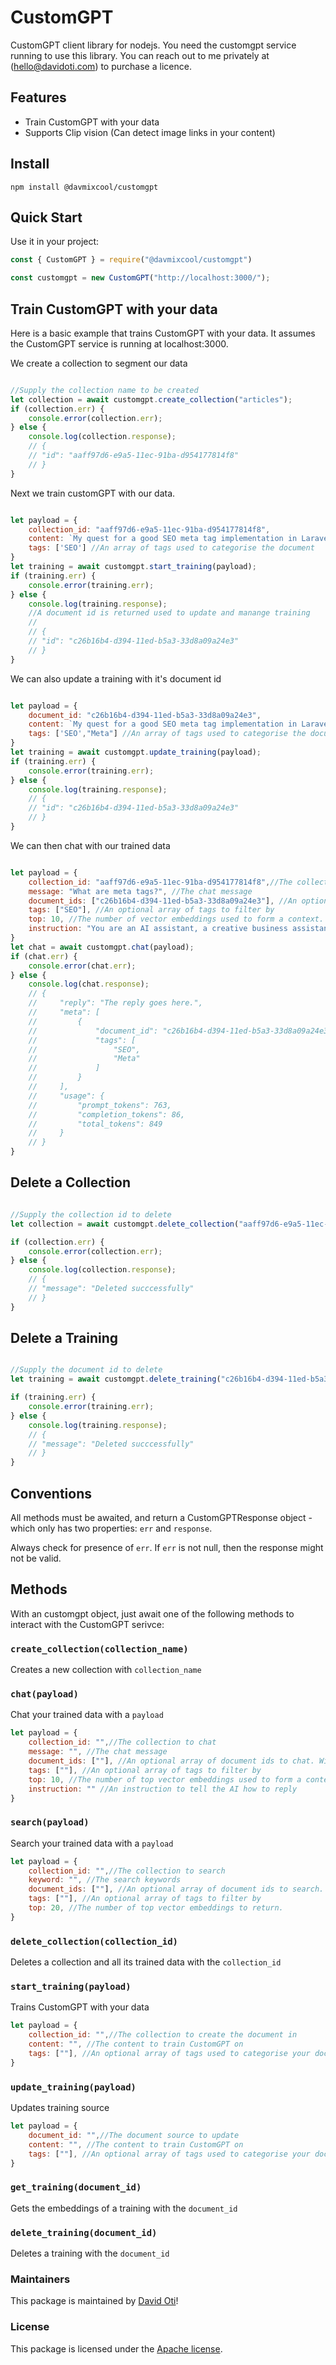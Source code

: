 # CustomGPT

CustomGPT client library for nodejs. You need the customgpt service running to use this library. You can reach out to me privately at (hello@davidoti.com) to purchase a licence.

## Features
* Train CustomGPT with your data
* Supports Clip vision (Can detect image links in your content)

## Install

`npm install @davmixcool/customgpt`


## Quick Start

Use it in your project:

```javascript
const { CustomGPT } = require("@davmixcool/customgpt")

const customgpt = new CustomGPT("http://localhost:3000/");
```

## Train CustomGPT with your data

Here is a basic example that trains CustomGPT with your data. It assumes the CustomGPT service is running at localhost:3000. 

We create a collection to segment our data

```javascript

//Supply the collection name to be created
let collection = await customgpt.create_collection("articles");
if (collection.err) {
    console.error(collection.err);
} else {
    console.log(collection.response);
    // {
    // "id": "aaff97d6-e9a5-11ec-91ba-d954177814f8"
    // }
}

```

Next we train customGPT with our data.


```javascript

let payload = {
    collection_id: "aaff97d6-e9a5-11ec-91ba-d954177814f8",
    content: `My quest for a good SEO meta tag implementation in Laravel drove me tech mad to write a package that will add standard SEO meta tags to my application with ease. However, I had to go the extra mile to research important meta tags and the role they play when it comes to SEO and how they can be used to improve SEO, So literally I had to do most of the heavy lifting. Lets quickly take a detour to what meta tags are and how they can improve SEO before we unveil the package.`,
    tags: ['SEO'] //An array of tags used to categorise the document
}
let training = await customgpt.start_training(payload);
if (training.err) {
    console.error(training.err);
} else {
    console.log(training.response);
    //A document id is returned used to update and manange training
    //
    // {
    // "id": "c26b16b4-d394-11ed-b5a3-33d8a09a24e3"
    // }
}

```

We can also update a training with it's document id

```javascript

let payload = {
    document_id: "c26b16b4-d394-11ed-b5a3-33d8a09a24e3",
    content: `My quest for a good SEO meta tag implementation in Laravel drove me tech mad to write a package that will add standard SEO meta tags to my application with ease. However, I had to go the extra mile to research important meta tags and the role they play when it comes to SEO and how they can be used to improve SEO, So literally I had to do most of the heavy lifting. Lets quickly take a detour to what meta tags are and how they can improve SEO before we unveil the package. Why do meta tags matter? As previously mentioned, meta tags offer more details about your site to search engines and website visitors who encounter your site in the SERP. They can be optimized to highlight the most important elements of your content and make your website stand out in search results. Search engines increasingly value good user experience, and that includes making sure that your site satisfies a user’s query as best as it possibly can. Meta tags help with this by making sure that the information searchers need to know about your site is displayed upfront in a concise and useful fashion.`,
    tags: ['SEO',"Meta"] //An array of tags used to categorise the document
}
let training = await customgpt.update_training(payload);
if (training.err) {
    console.error(training.err);
} else {
    console.log(training.response);
    // {
    // "id": "c26b16b4-d394-11ed-b5a3-33d8a09a24e3"
    // }
}

```


We can then chat with our trained data


```javascript

let payload = {
    collection_id: "aaff97d6-e9a5-11ec-91ba-d954177814f8",//The collection to chat
    message: "What are meta tags?", //The chat message
    document_ids: ["c26b16b4-d394-11ed-b5a3-33d8a09a24e3"], //An optional array of document ids to chat. Will chat the whole collection if not provided
    tags: ["SEO"], //An optional array of tags to filter by
    top: 10, //The number of vector embeddings used to form a context. A lower number between 5 - 10 gives a more specific answer. Defaults to 5.
    instruction: "You are an AI assistant, a creative business assistant that completes requests and always formats his responses in HTML. You are my friendly business AI assistant that is very informative & creative and can provide advice or complete creative tasks that I request. You use the information in the knowledge base as context if relevant. When you respond to me, your answer must be formatted in HTML so it is easier to read with paragraph tags, line breaks, heading and bold for titles, and use lists or tables when applicable." //An instruction to tell the AI how to reply
}
let chat = await customgpt.chat(payload);
if (chat.err) {
    console.error(chat.err);
} else {
    console.log(chat.response);
    // {
    //     "reply": "The reply goes here.",
    //     "meta": [
    //         {
    //             "document_id": "c26b16b4-d394-11ed-b5a3-33d8a09a24e3",
    //             "tags": [
    //                 "SEO",
    //                 "Meta"
    //             ]
    //         }
    //     ],
    //     "usage": {
    //         "prompt_tokens": 763,
    //         "completion_tokens": 86,
    //         "total_tokens": 849
    //     }
    // }
}

```


## Delete a Collection

```javascript

//Supply the collection id to delete
let collection = await customgpt.delete_collection("aaff97d6-e9a5-11ec-91ba-d954177814f8");

if (collection.err) {
    console.error(collection.err);
} else {
    console.log(collection.response);
    // {
    // "message": "Deleted succcessfully"
    // }
}

```


## Delete a Training

```javascript

//Supply the document id to delete
let training = await customgpt.delete_training("c26b16b4-d394-11ed-b5a3-33d8a09a24e3");

if (training.err) {
    console.error(training.err);
} else {
    console.log(training.response);
    // {
    // "message": "Deleted succcessfully"
    // }
}

```


## Conventions

All methods must be awaited, and return a CustomGPTResponse object - which only has two properties: `err` and `response`.

Always check for presence of `err`.  If `err` is not null, then the response might not be valid.


## Methods

With an customgpt object, just await one of the following methods to interact with the CustomGPT serivce:


### `create_collection(collection_name)`

Creates a new collection with `collection_name`


### `chat(payload)`

Chat your trained data with a `payload`

```js
let payload = {
    collection_id: "",//The collection to chat
    message: "", //The chat message
    document_ids: [""], //An optional array of document ids to chat. Will chat the whole collection if not provided
    tags: [""], //An optional array of tags to filter by
    top: 10, //The number of top vector embeddings used to form a context. A lower number between 5 - 10 gives a more specific answer. Defaults to 5.
    instruction: "" //An instruction to tell the AI how to reply
}
```


### `search(payload)`

Search your trained data with a `payload`

```js
let payload = {
    collection_id: "",//The collection to search
    keyword: "", //The search keywords
    document_ids: [""], //An optional array of document ids to search. Will search the whole collection if not provided
    tags: [""], //An optional array of tags to filter by
    top: 20, //The number of top vector embeddings to return.
}
```


### `delete_collection(collection_id)`

Deletes a collection and all its trained data with the `collection_id`


### `start_training(payload)`

Trains CustomGPT with your data

```js
let payload = {
    collection_id: "",//The collection to create the document in
    content: "", //The content to train CustomGPT on
    tags: [""], //An optional array of tags used to categorise your document source
}
```

### `update_training(payload)`

Updates training source

```js
let payload = {
    document_id: "",//The document source to update
    content: "", //The content to train CustomGPT on
    tags: [""], //An optional array of tags used to categorise your document source
}
```


### `get_training(document_id)`

Gets the embeddings of a training with the `document_id`



### `delete_training(document_id)`

Deletes a training with the `document_id`


### Maintainers

This package is maintained by [David Oti](http://github.com/davmixcool)!


### License

This package is licensed under the [Apache license](https://github.com/davmixcool/customgpt/blob/master/LICENSE).
